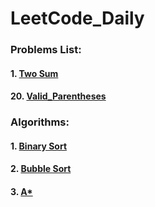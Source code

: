 # LeetCode_Daily

### Problems List:
#### 1. [Two Sum](https://github.com/w326004741/LeetCode_Daily/blob/master/src/Easy/Two_Sum.java)
#### 20. [Valid_Parentheses](https://github.com/w326004741/LeetCode_Daily/blob/master/src/Easy/Valid_Parentheses.java)

### Algorithms:
#### 1. [Binary Sort](https://github.com/w326004741/LeetCode_Daily/blob/master/src/Algorithms/Binary_Sort.java)
#### 2. [Bubble Sort](https://github.com/w326004741/LeetCode_Daily/blob/master/src/Algorithms/Bubble_Sort.java)
#### 3. [A*](https://github.com/w326004741/LeetCode_Daily/blob/master/src/Algorithms/A_Star)


